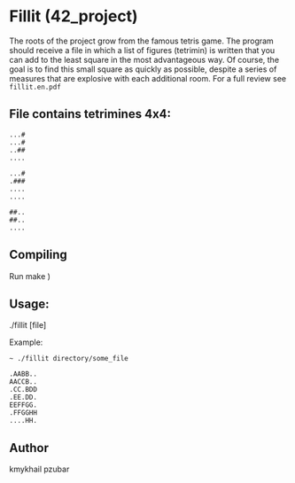 # Fillit (42_project)

The roots of the project grow from the famous tetris game.
The program should receive a file in which a list of figures (tetrimin) is written that you can add to the least square in the most advantageous way. Of course, the goal is to find this small square as quickly as possible, despite a series of measures that are explosive with each additional room.
For a full review see `fillit.en.pdf`

## File contains tetrimines 4x4:
```
...#
...#
..##
....

...#
.###
....
....

##..
##..
....
```
## Compiling

Run make )

## Usage:

./fillit [file]

Example:
```
~ ./fillit directory/some_file

.AABB..
AACCB..
.CC.BDD
.EE.DD.
EEFFGG.
.FFGGHH
....HH.
```
## Author

kmykhail
pzubar
